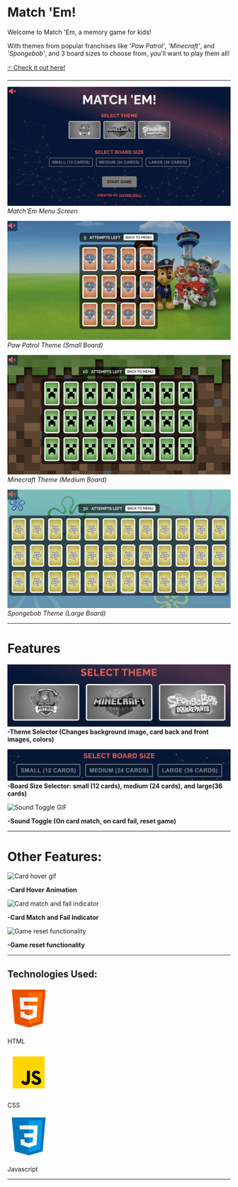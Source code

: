 # Match 'Em!

Welcome to Match 'Em, a memory game for kids!

With themes from popular franchises like _'Paw Patrol'_, _'Minecraft'_, and _'Spongebob'_, and 3 board sizes to choose from, you'll want to play them all!

<a href="https://matchemupgame.com" target="_blank">🃏 Check it out here!</a>

---

![Match'Em Menu Screen](./readme-imgs/mainmenu.png)
_Match'Em Menu Screen_

![Paw Patrol Theme](./readme-imgs/PPshowcase.png)
_Paw Patrol Theme (Small Board)_

![Minecraft Theme](./readme-imgs/MCshowcase.png)
_Minecraft Theme (Medium Board)_

![Spongebob Theme](./readme-imgs/SBshowcase.png)
_Spongebob Theme (Large Board)_

---

# Features

![Theme Selector](./readme-imgs/theme-img.png)
**-Theme Selector (Changes background image, card back and front images, colors)**

![Board Size Selector](./readme-imgs/boards-img.png)
**-Board Size Selector: small (12 cards), medium (24 cards), and large(36 cards)**

![Sound Toggle GIF](https://media.giphy.com/media/xXxY8f4bg1qvSge9nL/giphy.gif)

**-Sound Toggle (On card match, on card fail, reset game)**

---

# Other Features:

![Card hover gif](https://media.giphy.com/media/9ro8gG8VP9SXw7dHvC/giphy.gif)

**-Card Hover Animation**

![Card match and fail indicator](https://media.giphy.com/media/RsxdkjIFWGpgPaN1Vg/giphy.gif)

**-Card Match and Fail Indicator**

![Game reset functionality](https://media.giphy.com/media/CR3FVmw8DQRbLqJWXr/giphy.gif)

**-Game reset functionality**

---

## Technologies Used:

![HTML Icon](./readme-imgs/htmllogo.svg)

HTML

![CSS Icon](./readme-imgs/javascriptlogo.svg)

CSS

![Javascript Icon](./readme-imgs/csslogo.svg)

Javascript

---

